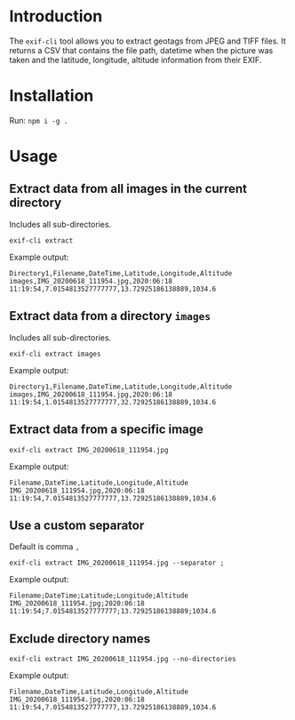 # Introduction
The `exif-cli` tool allows you to extract geotags from JPEG and TIFF files. It returns a CSV that contains the file path, datetime when the picture was taken and the latitude, longitude, altitude information from their EXIF.

# Installation

Run:
`npm i -g .`

# Usage

## Extract data from all images in the current directory
Includes all sub-directories.

`exif-cli extract`

Example output:
```
Directory1,Filename,DateTime,Latitude,Longitude,Altitude
images,IMG_20200618_111954.jpg,2020:06:18 11:19:54,7.0154813527777777,13.72925186138889,1034.6
```

## Extract data from a directory `images`
Includes all sub-directories.

`exif-cli extract images`

Example output:
```
Directory1,Filename,DateTime,Latitude,Longitude,Altitude
images,IMG_20200618_111954.jpg,2020:06:18 11:19:54,1.0154813527777777,32.72925186138889,1034.6
```

## Extract data from a specific image

`exif-cli extract IMG_20200618_111954.jpg`

Example output:
```
Filename,DateTime,Latitude,Longitude,Altitude
IMG_20200618_111954.jpg,2020:06:18 11:19:54,7.0154813527777777,13.72925186138889,1034.6
```

## Use a custom separator
Default is comma `,`

`exif-cli extract IMG_20200618_111954.jpg --separator ;`

Example output:
```
Filename;DateTime;Latitude;Longitude;Altitude
IMG_20200618_111954.jpg;2020:06:18 11:19:54;7.0154813527777777;13.72925186138889;1034.6
```

## Exclude directory names

`exif-cli extract IMG_20200618_111954.jpg --no-directories`

Example output:
```
Filename,DateTime,Latitude,Longitude,Altitude
IMG_20200618_111954.jpg,2020:06:18 11:19:54,7.0154813527777777,13.72925186138889,1034.6
```
